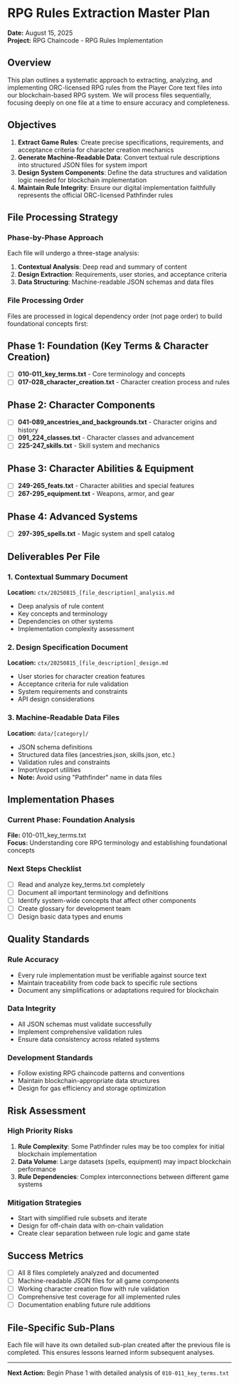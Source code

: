 # RPG Rules Extraction Master Plan
**Date:** August 15, 2025  
**Project:** RPG Chaincode - RPG Rules Implementation

## Overview
This plan outlines a systematic approach to extracting, analyzing, and implementing ORC-licensed RPG rules from the Player Core text files into our blockchain-based RPG system. 
We will process files sequentially, focusing deeply on one file at a time to ensure accuracy and completeness.

## Objectives
1. **Extract Game Rules**: Create precise specifications, requirements, and acceptance criteria for character creation mechanics
2. **Generate Machine-Readable Data**: Convert textual rule descriptions into structured JSON files for system import
3. **Design System Components**: Define the data structures and validation logic needed for blockchain implementation
4. **Maintain Rule Integrity**: Ensure our digital implementation faithfully represents the official ORC-licensed Pathfinder rules

## File Processing Strategy

### Phase-by-Phase Approach
Each file will undergo a three-stage analysis:

1. **Contextual Analysis**: Deep read and summary of content
2. **Design Extraction**: Requirements, user stories, and acceptance criteria
3. **Data Structuring**: Machine-readable JSON schemas and data files

### File Processing Order
Files are processed in logical dependency order (not page order) to build foundational concepts first:

## Phase 1: Foundation (Key Terms & Character Creation)
- [ ] **010-011_key_terms.txt** - Core terminology and concepts
- [ ] **017-028_character_creation.txt** - Character creation process and rules

## Phase 2: Character Components
- [ ] **041-089_ancestries_and_backgrounds.txt** - Character origins and history
- [ ] **091_224_classes.txt** - Character classes and advancement
- [ ] **225-247_skills.txt** - Skill system and mechanics

## Phase 3: Character Abilities & Equipment  
- [ ] **249-265_feats.txt** - Character abilities and special features
- [ ] **267-295_equipment.txt** - Weapons, armor, and gear

## Phase 4: Advanced Systems
- [ ] **297-395_spells.txt** - Magic system and spell catalog

## Deliverables Per File

### 1. Contextual Summary Document
**Location:** `ctx/20250815_[file_description]_analysis.md`
- Deep analysis of rule content
- Key concepts and terminology
- Dependencies on other systems
- Implementation complexity assessment

### 2. Design Specification Document  
**Location:** `ctx/20250815_[file_description]_design.md`
- User stories for character creation features
- Acceptance criteria for rule validation
- System requirements and constraints
- API design considerations

### 3. Machine-Readable Data Files
**Location:** `data/[category]/`
- JSON schema definitions
- Structured data files (ancestries.json, skills.json, etc.)
- Validation rules and constraints
- Import/export utilities
- **Note:** Avoid using "Pathfinder" name in data files

## Implementation Phases

### Current Phase: Foundation Analysis
**File:** 010-011_key_terms.txt  
**Focus:** Understanding core RPG terminology and establishing foundational concepts

### Next Steps Checklist
- [ ] Read and analyze key_terms.txt completely
- [ ] Document all important terminology and definitions
- [ ] Identify system-wide concepts that affect other components
- [ ] Create glossary for development team
- [ ] Design basic data types and enums

## Quality Standards

### Rule Accuracy
- Every rule implementation must be verifiable against source text
- Maintain traceability from code back to specific rule sections
- Document any simplifications or adaptations required for blockchain

### Data Integrity  
- All JSON schemas must validate successfully
- Implement comprehensive validation rules
- Ensure data consistency across related systems

### Development Standards
- Follow existing RPG chaincode patterns and conventions
- Maintain blockchain-appropriate data structures
- Design for gas efficiency and storage optimization

## Risk Assessment

### High Priority Risks
1. **Rule Complexity**: Some Pathfinder rules may be too complex for initial blockchain implementation
2. **Data Volume**: Large datasets (spells, equipment) may impact blockchain performance  
3. **Rule Dependencies**: Complex interconnections between different game systems

### Mitigation Strategies
- Start with simplified rule subsets and iterate
- Design for off-chain data with on-chain validation
- Create clear separation between rule logic and game state

## Success Metrics
- [ ] All 8 files completely analyzed and documented
- [ ] Machine-readable JSON files for all game components
- [ ] Working character creation flow with rule validation
- [ ] Comprehensive test coverage for all implemented rules
- [ ] Documentation enabling future rule additions

## File-Specific Sub-Plans
Each file will have its own detailed sub-plan created after the previous file is completed. This ensures lessons learned inform subsequent analyses.

---

**Next Action:** Begin Phase 1 with detailed analysis of `010-011_key_terms.txt`